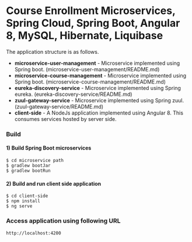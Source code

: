 # Course Enrollment Microservices, Spring Cloud, Spring Boot, Angular 8, MySQL, Hibernate, Liquibase

The application structure is as follows.
- **microservice-user-management** - Microservice implemented using Spring boot. (microservice-user-management/README.md)
- **microservice-course-management** - Microservice implemented using Spring boot. (microservice-course-management/README.md)
- **eureka-discovery-service** - Microservice implemented using Spring eureka. (eureka-discovery-service/README.md)
- **zuul-gateway-service** - Microservice implemented using Spring zuul. 
(zuul-gateway-service/README.md)
- **client-side** - A NodeJs application implemented using Angular 8. This consumes services hosted by server side. 

### Build

#### 1) Build Spring Boot microservices
   
```
$ cd microservice path
$ gradlew bootJar
$ gradlew bootRun
```

#### 2) Build and run client side application

```
$ cd client-side
$ npm install
$ ng serve
```

### Access application using following URL

```
http://localhost:4200
```
